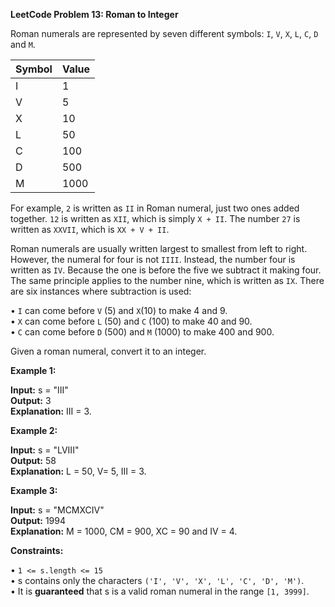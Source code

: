 **LeetCode Problem 13: Roman to Integer**

Roman numerals are represented by seven different symbols: `I`, `V`, `X`, `L`, `C`, `D` and `M`.

| Symbol | Value |
|--------|-------|
| I      | 1     |
| V      | 5     |
| X      | 10    |
| L      | 50    |
| C      | 100   |
| D      | 500   |
| M      | 1000  |

For example, `2` is written as `II` in Roman numeral, just two ones added together. `12` is written as `XII`, which is simply `X + II`. The number `27` is written as `XXVII`, which is `XX + V + II`.

Roman numerals are usually written largest to smallest from left to right. However, the numeral for four is not `IIII`. Instead, the number four is written as `IV`. Because the one is before the five we subtract it making four. The same principle applies to the number nine, which is written as `IX`. There are six instances where subtraction is used:

• `I` can come before `V` (5) and `X`(10) to make 4 and 9. <br>
• `X` can come before `L` (50) and `C` (100) to make 40 and 90. <br>
• `C` can come before `D` (500) and `M` (1000) to make 400 and 900. 

Given a roman numeral, convert it to an integer.

**Example 1:**

**Input:** s = "III" <br>
**Output:** 3 <br>
**Explanation:** III = 3.



**Example 2:**

**Input:** s = "LVIII" <br>
**Output:** 58 <br>
**Explanation:** L = 50, V= 5, III = 3.



**Example 3:**

**Input:** s = "MCMXCIV" <br>
**Output:** 1994 <br>
**Explanation:** M = 1000, CM = 900, XC = 90 and IV = 4.


**Constraints:**

• `1 <= s.length <= 15`  <br>
• s contains only the characters `('I', 'V', 'X', 'L', 'C', 'D', 'M')`.  <br>
• It is **guaranteed** that s is a valid roman numeral in the range `[1, 3999]`.

